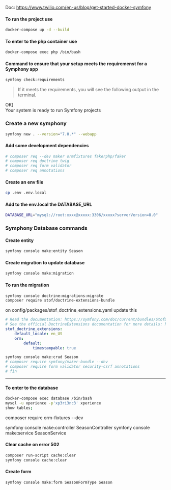Doc: https://www.twilio.com/en-us/blog/get-started-docker-symfony

#### To run the project use

```bash
docker-compose up -d --build
```

#### To enter to the php container use

```bash
docker-compose exec php /bin/bash
```

#### Command to ensure that your setup meets the requiremenst for a Symphony app

```bash
symfony check:requirements
```

> If it meets the requirements, you will see the following output in the terminal.

OK]  
 Your system is ready to run Symfony projects

### Create a new symphony

```bash
symfony new . --version="7.0.*" --webapp
```

#### Add some development dependencies

```bash
# composer req --dev maker ormfixtures fakerphp/faker
# composer req doctrine twig
# composer req form validator
# composer req annotations
```

#### Create an env file

```bash
cp .env .env.local
```

#### Add to the env.local the DATABASE_URL

```bash
DATABASE_URL="mysql://root:xxxx@xxxxx:3306/xxxxx?serverVersion=8.0"
```

### Symphony Database commands

#### Create entity

```bash
symfony console make:entity Season
```

#### Create migration to update database

```bash
symfony console make:migration
```

#### To run the migration

```bash
symfony console doctrine:migrations:migrate
composer require stof/doctrine-extensions-bundle
```

on config/packages/stof_doctrine_extensions.yaml
update this

```yaml
# Read the documentation: https://symfony.com/doc/current/bundles/StofDoctrineExtensionsBundle/index.html
# See the official DoctrineExtensions documentation for more details: https://github.com/Atlantic18/DoctrineExtensions/tree/master/doc/
stof_doctrine_extensions:
    default_locale: en_US
    orm:
        default:
            timestampable: true
```

```bash
symfony console make:crud Season
# composer require symfony/maker-bundle --dev
# composer require form validator security-csrf annotations
# fin
```

---

#### To enter to the database

```bash
docker-compose exec database /bin/bash
mysql -u xperience -p'xp3ri3nc3' xperience
show tables;
```

composer require orm-fixtures --dev

<!-- symfony console make:fixture SeasonFixture -->

symfony console make:controller SeasonController
symfony console make:service SeasonService

#### Clear cache on error 502

```bash
composer run-script cache:clear
symfony console cache:clear
```

#### Create form

```bash
symfony console make:form SeasonFormType Season
```
